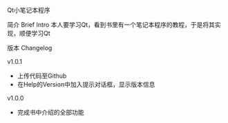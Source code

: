Qt小笔记本程序

简介  Brief Intro
本人要学习Qt，看到书里有一个笔记本程序的教程，于是将其实现，顺便学习Qt

版本  Changelog

v1.0.1
- 上传代码至Github
- 在Help的Version中加入提示对话框，显示版本信息

v1.0.0
- 完成书中介绍的全部功能
